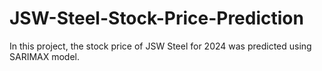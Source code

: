 # JSW-Steel-Stock-Price-Prediction
In this project, the stock price of JSW Steel for 2024 was predicted using SARIMAX model.
